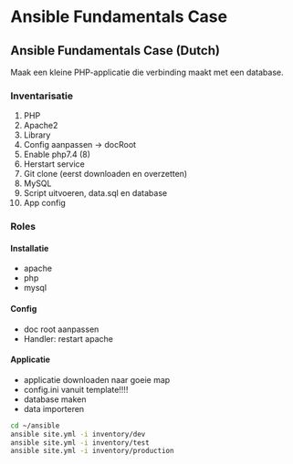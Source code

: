 # Ansible Fundamentals Case

## Ansible Fundamentals Case (Dutch)

Maak een kleine PHP-applicatie die verbinding maakt met een database.

### Inventarisatie

1. PHP
2. Apache2
3. Library
4. Config aanpassen -> docRoot
5. Enable php7.4 (8)
6. Herstart service
7. Git clone (eerst downloaden en overzetten)
8. MySQL
9. Script uitvoeren, data.sql en database
10. App config

### Roles

#### Installatie

* apache
* php
* mysql

#### Config

* doc root aanpassen
* Handler: restart apache

#### Applicatie

* applicatie downloaden naar goeie map
* config.ini vanuit template!!!!
* database maken
* data importeren

```sh
cd ~/ansible
ansible site.yml -i inventory/dev
ansible site.yml -i inventory/test
ansible site.yml -i inventory/production
```
